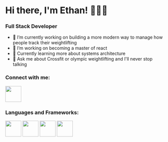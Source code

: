 # Hi there, I'm Ethan! 🏄🏼‍♂️

### Full Stack Developer

- 🔭 I’m currently working on building a more modern way to manage how people track their weightlifting
- 🌱 I’m working on becoming a master of react
- 🔎 Currently learning more about systems architecture
- 💬 Ask me about Crossfit or olympic weightlifting and I'll never stop talking

### Connect with me: 

<a href='https://www.linkedin.com/in/ethanrmiles/'>
<img src='https://user-images.githubusercontent.com/97422217/168162754-7c2af5d9-7548-42ab-865b-93976bd88f8c.png' width=50 >
</a>

### Languages and Frameworks:
<div display='flex' width=50%>
<img src='https://user-images.githubusercontent.com/97422217/168165470-db7dc6f5-446a-46a5-b065-ddac9de73ef7.png' height=50 margin=10 >
<img src='https://user-images.githubusercontent.com/97422217/168165842-a1817242-7d23-4d89-a87e-4a45a2efb852.png' height=50 margin=10 >
<img src='https://user-images.githubusercontent.com/97422217/168165957-9ff783d1-5171-4908-957a-3900347107cf.png' height=50 margin=10>
<img src='https://user-images.githubusercontent.com/97422217/168164536-73fdace3-5089-485a-ad1c-e34726f57273.png' height=50 margin=10 >
</div>






